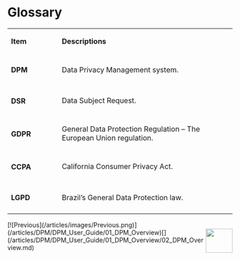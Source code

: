 # Glossary


<table width="641">
<tbody>
<tr>
<td width="125">
<p><strong>Item</strong></p>
</td>
<td width="516">
<p><strong>Descriptions</strong></p>
</td>
</tr>
<tr>
<td width="125">
  <h4><p><strong>DPM</strong></p></h4>
</td>
<td width="516">
<p>Data Privacy Management system.</p>
</td>
</tr>
<tr>
<td width="125">
  <h4><p><strong>DSR</strong></p></h4>
</td>
<td width="516">
<p>Data Subject Request.</p>
</td>
</tr>
<tr>
<td width="125">
  <h4><p><strong>GDPR</strong></p></h4>
</td>
<td width="516">
<p>General Data Protection Regulation – The European Union regulation.</p>
</td>
</tr>
<tr>
<td width="125">
  <h4><p><strong>CCPA</strong></p></h4>
</td>
<td width="516">
<p>California Consumer Privacy Act.</p>
</td>
</tr>
<tr>
<td width="125">
  <h4><p><strong>LGPD</strong></p></h4>
</td>
<td width="516">
<p>Brazil’s General Data Protection law.</p>
</td>
</tr>
</tbody>
</table> 
[![Previous](/articles/images/Previous.png)](/articles/DPM/DPM_User_Guide/01_DPM_Overview)[<img align="right" width="60" height="54" src="/articles/images/Next.png">](/articles/DPM/DPM_User_Guide/01_DPM_Overview/02_DPM_Overview.md)
